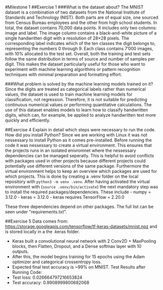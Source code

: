 #Milestone 1
##Exercise 1
###What is the dataset about?
The MNIST dataset is a combination of two datasets from the National Institute of Standards and Technology (NIST). Both parts are of equal size, one sourced from Census Bureau employees and the other from high school students. In total, the dataset contains 70,000 data points.
It includes only two columns: image and label. The image column contains a black-and-white picture of a single handwritten digit with a resolution of 28×28 pixels. The corresponding label indicates which of the ten classes the digit belongs to, representing the numbers 0 through 9. Each class contains 7’000 images, with 10% allocated to the test set. Overall, both the training and test sets follow the same distribution in terms of source and number of samples per digit.
This makes the dataset particularly useful for those who want to experiment with machine learning algorithms or pattern recognition techniques with minimal preparation and formatting effort.

###What problem is solved by the machine learning models trained on it?
Since the digits are treated as categorical labels rather than numerical values, the dataset is used to train machine learning models for classification, not regression.
Therefore, it is not suitable for predicting continuous numerical values or performing quantitative calculations. The use of this dataset enables models to learn how to classify handwritten digits, which can, for example, be applied to analyze handwritten text more quickly and efficiently.


##Exercise 4
Explain in detail which steps were necessary to run the code. How did you install 
Python?
Since we are working with Linux it was not nessessary to install Python as it comes pre-installed. 
Before running the code it was nessessary to create a virtual environment. This ensures that the projects runs in an isolated enivromnet where the nessessary dependencies can be managed seperatly. This is helpful to avoid conflicts with packages used in other projects because different projects could potentially use different versions of the same package. Furthermore the virtual environment helps to keep an overview which packages are used for which projects.
This is done by creating a .venv folder on the local repository with `python3 -m venv .venv`.
After having activated the virtual environment with (`source .venv/bin/activate`) the next mandatory step was to install the required packages/dependencies.
These include
    - numpy = 3.12.0
    - keras = 3.12.0
    - keras requires TensorFlow = 2.20.0

These three dependencies depend on other packages. The full list can be seen under "requirements.txt".

##Exercise 5
Data comes from: https://storage.googleapis.com/tensorflow/tf-keras-datasets/mnist.npz and is stored locally in a the .keras folder.

- Keras built a convolutional neural network with 2 Conv2D + MaxPooling blocks, then Flatten, Dropout, and a Dense softmax layer with 10 outputs.
- After this, the model begins training for 15 epochs using the Adam optimizer and categorical crossentropy loss.
- Expected final test accuracy is ~99% on MNIST.
Test Results after Running Code:
- Test loss: 0.026664797216653824
- Test accuracy: 0.9908999800682068
